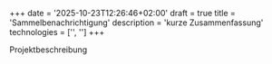 +++
date = '2025-10-23T12:26:46+02:00'
draft = true
title = 'Sammelbenachrichtigung'
description = 'kurze Zusammenfassung'
technologies = ['', '']
+++

Projektbeschreibung
